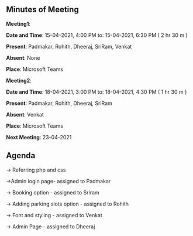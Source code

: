 ## Minutes of Meeting
**Meeting1**:

**Date and Time**: 15-04-2021, 4:00 PM to: 15-04-2021, 6:30 PM ( 2 hr 30 m )

**Present**: Padmakar, Rohith, Dheeraj, SriRam, Venkat 

**Absent**: None

**Place**: Microsoft Teams

**Meeting2**:

**Date and Time**: 18-04-2021, 3:00 PM to: 18-04-2021, 4:30 PM ( 1 hr 30 m )

**Present**: Padmakar, Rohith, Dheeraj, SriRam 

**Absent**: Venkat

**Place**: Microsoft Teams

**Next Meeting**: 23-04-2021

## Agenda

-> Referring php and css

->Admin login page- assigned to Padmakar

-> Booking option - assigned to Sriram

-> Adding parking slots option - assigned to Rohith

-> Font and styling - assigned to Venkat

-> Admin Page - assigned to Dheeraj
